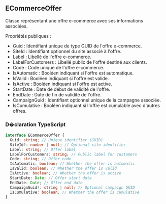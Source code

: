 ﻿## ECommerceOffer

Classe représentant une offre e-commerce avec ses informations associées.

Propriétés publiques :
- Guid : Identifiant unique de type GUID de l'offre e-commerce.
- SiteId : Identifiant optionnel du site associé à l'offre.
- Label : Libellé de l'offre e-commerce.
- LabelForCustomers : Libellé public de l'offre destiné aux clients.
- Code : Code unique de l'offre e-commerce.
- IsAutomatic : Booléen indiquant si l'offre est automatique.
- IsValid : Booléen indiquant si l'offre est valide.
- IsActive : Booléen indiquant si l'offre est active.
- StartDate : Date de début de validité de l'offre.
- EndDate : Date de fin de validité de l'offre.
- CampaignGuid : Identifiant optionnel unique de la campagne associée.
- IsCumulative : Booléen indiquant si l'offre est cumulable avec d'autres offres.

### D�claration TypeScript
```typescript
interface ECommerceOffer {
  Guid: string; // Unique identifier (GUID)
  SiteId?: number | null; // Optional site identifier
  Label: string; // Offer label
  LabelForCustomers: string; // Public label for customers
  Code: string; // Offer code
  IsAutomatic: boolean; // Whether the offer is automatic
  IsValid: boolean; // Whether the offer is valid
  IsActive: boolean; // Whether the offer is active
  StartDate: Date; // Offer start date
  EndDate: Date; // Offer end date
  CampaignGuid?: string | null; // Optional campaign GUID
  IsCumulative: boolean; // Whether the offer is cumulative
}
```